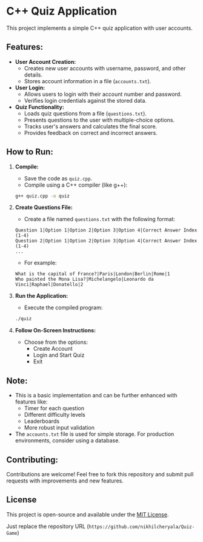 # C++ Quiz Application

This project implements a simple C++ quiz application with user accounts.

## Features:

*   **User Account Creation:**
    *   Creates new user accounts with username, password, and other details.
    *   Stores account information in a file (`accounts.txt`).
*   **User Login:**
    *   Allows users to login with their account number and password.
    *   Verifies login credentials against the stored data.
*   **Quiz Functionality:**
    *   Loads quiz questions from a file (`questions.txt`).
    *   Presents questions to the user with multiple-choice options.
    *   Tracks user's answers and calculates the final score.
    *   Provides feedback on correct and incorrect answers.

## How to Run:

1.  **Compile:**
    *   Save the code as `quiz.cpp`.
    *   Compile using a C++ compiler (like g++):

    ```bash
    g++ quiz.cpp -o quiz
    ```

2.  **Create Questions File:**
    *   Create a file named `questions.txt` with the following format:

    ```
    Question 1|Option 1|Option 2|Option 3|Option 4|Correct Answer Index (1-4)
    Question 2|Option 1|Option 2|Option 3|Option 4|Correct Answer Index (1-4)
    ...
    ```

    *   For example:

    ```
    What is the capital of France?|Paris|London|Berlin|Rome|1
    Who painted the Mona Lisa?|Michelangelo|Leonardo da Vinci|Raphael|Donatello|2
    ```

3.  **Run the Application:**
    *   Execute the compiled program:

    ```bash
    ./quiz
    ```

4.  **Follow On-Screen Instructions:**
    *   Choose from the options:
        *   Create Account
        *   Login and Start Quiz
        *   Exit

## Note:

*   This is a basic implementation and can be further enhanced with features like:
    *   Timer for each question
    *   Different difficulty levels
    *   Leaderboards
    *   More robust input validation
*   The `accounts.txt` file is used for simple storage. For production environments, consider using a database.

## Contributing:

Contributions are welcome! Feel free to fork this repository and submit pull requests with improvements and new features.

## License

This project is open-source and available under the [MIT License](https://opensource.org/licenses/MIT).


Just replace the repository URL (`https://github.com/nikhilcheryala/Quiz-Game`)

